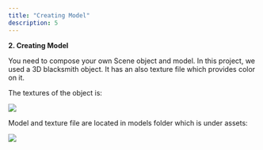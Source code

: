 ```yaml
---
title: "Creating Model"
description: 5
---
```


**2. Creating Model**

You need to compose your own Scene object and model. In this project, we used a 3D blacksmith object. It has an also texture file which provides color on it. 

The textures of the object is:

![](C:\Users\b00568925\Desktop\gh-pages-cgkitcodelab\assets\cg10.png)

Model and texture file are located in models folder which is under assets:

![](C:\Users\b00568925\Desktop\gh-pages-cgkitcodelab\assets\cg11.png)

